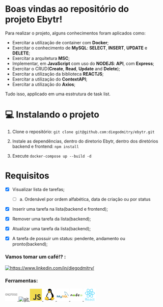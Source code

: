 # Boas vindas ao repositório do projeto Ebytr!

Para realizar o projeto, alguns conhecimentos foram aplicados como:

* Exercitar a utilização de container com **Docker**;
* Exercitar o conhecimento de **MySQL**: 
  **SELECT**, **INSERT**, **UPDATE** e **DELETE**;
* Exercitar a arquitetura **MSC**;
* Implementar, em **JavaScript** com uso do **NODEJS**:
  **API**, com **Express**;
* Exercitar o CRUD(**Create**, **Read**, **Update** and **Delete**);
* Exercitar a utilização da biblioteca **REACTJS**;
* Exercitar a utilização do **ContextAPI**;
* Exercitar a utilização do **Axios**;

Tudo isso, applicado em uma esstrutura de task list.


# 💻 Instalando o projeto

1. Clone o repositório:
` git clone git@github.com:diegodmitry/ebytr.git `

2. Instale as dependências, dentro do diretorio Ebytr, dentro dos diretórios backend e frontend:
` npm install `

3. Execute
` docker-compose up --build -d  `

# Requisitos
- [x] Visualizar lista de tarefas;
  - [ ] a. Ordenável por ordem alfabética, data de criação ou por status
- [x] Inserir uma tarefa na lista(backend e frontend);
- [x] Remover uma tarefa da lista(backend);
- [x] Atualizar uma tarefa da lista(backend);
- [x] A tarefa de possuir um status: pendente, andamento ou pronto(backend);


<h3 align="left">Vamos tomar um café!? :</h3>
<p align="left">
<a href="https://www.linkedin.com/in/diegodmitry/" target="blank"><img align="center" src="https://raw.githubusercontent.com/rahuldkjain/github-profile-readme-generator/master/src/images/icons/Social/linked-in-alt.svg" alt="https://www.linkedin.com/in/diegodmitry/" height="30" width="40" /></a>
</p>

<h3 align="left">Ferramentas:</h3>
<p align="left"> <a href="https://expressjs.com" target="_blank" rel="noreferrer"> <img src="https://raw.githubusercontent.com/devicons/devicon/master/icons/express/express-original-wordmark.svg" alt="express" width="40" height="40"/> </a> <a href="https://git-scm.com/" target="_blank" rel="noreferrer"> <img src="https://www.vectorlogo.zone/logos/git-scm/git-scm-icon.svg" alt="git" width="40" height="40"/> </a> <a href="https://developer.mozilla.org/en-US/docs/Web/JavaScript" target="_blank" rel="noreferrer"> <img src="https://raw.githubusercontent.com/devicons/devicon/master/icons/javascript/javascript-original.svg" alt="javascript" width="40" height="40"/> </a> <a href="https://www.linux.org/" target="_blank" rel="noreferrer"> <img src="https://raw.githubusercontent.com/devicons/devicon/master/icons/linux/linux-original.svg" alt="linux" width="40" height="40"/> </a> <a href="https://www.mysql.com/" target="_blank" rel="noreferrer"> <img src="https://raw.githubusercontent.com/devicons/devicon/master/icons/mysql/mysql-original-wordmark.svg" alt="mysql" width="40" height="40"/> </a> <a href="https://nodejs.org" target="_blank" rel="noreferrer"> <img src="https://raw.githubusercontent.com/devicons/devicon/master/icons/nodejs/nodejs-original-wordmark.svg" alt="nodejs" width="40" height="40"/> </a> <a href="https://reactjs.org/" target="_blank" rel="noreferrer"> <img src="https://raw.githubusercontent.com/devicons/devicon/master/icons/react/react-original-wordmark.svg" alt="react" width="40" height="40"/> </a> </p>


